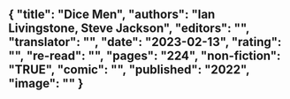 {
 "title": "Dice Men",
 "authors": "Ian Livingstone, Steve Jackson",
 "editors": "",
 "translator": "",
 "date": "2023-02-13",
 "rating": "",
 "re-read": "",
 "pages": "224",
 "non-fiction": "TRUE",
 "comic": "",
 "published": "2022",
 "image": ""
}
---


